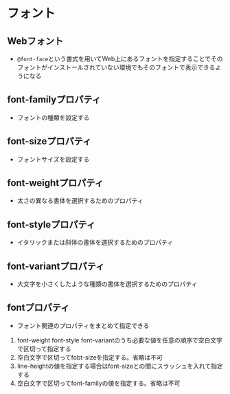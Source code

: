 # フォント

## Webフォント

- `@font-face`という書式を用いてWeb上にあるフォントを指定することでそのフォントがインストールされていない環境でもそのフォントで表示できるようになる

## font-familyプロパティ

- フォントの種類を設定する

## font-sizeプロパティ

- フォントサイズを設定する

## font-weightプロパティ

- 太さの異なる書体を選択するためのプロパティ

## font-styleプロパティ

- イタリックまたは斜体の書体を選択するためのプロパティ

## font-variantプロパティ

- 大文字を小さくしたような種類の書体を選択するためのプロパティ

## fontプロパティ

- フォント関連のプロパティをまとめて指定できる

1. font-weight font-style font-variantのうち必要な値を任意の順序で空白文字で区切って指定する
2. 空白文字で区切ってfobt-sizeを指定する。省略は不可
3. line-heightの値を指定する場合はfont-sizeとの間にスラッシュを入れて指定する
4. 空白文字で区切ってfont-familyの値を指定する。省略は不可